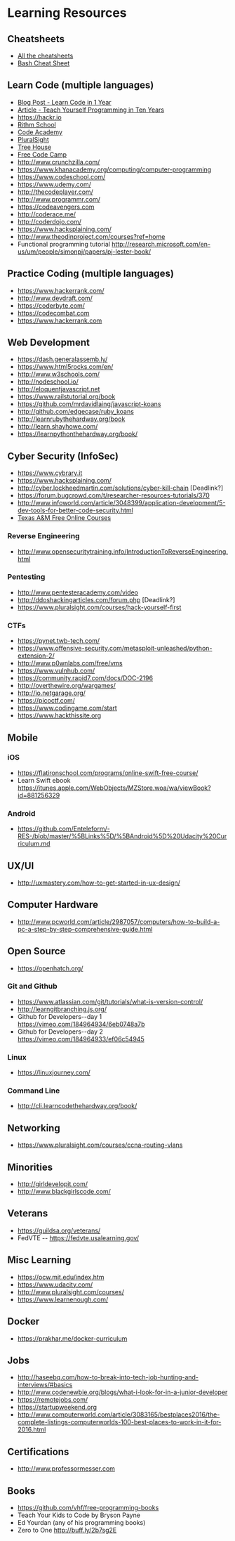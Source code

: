 # Learning Resources
## Cheatsheets
* [All the cheatsheets](http://overapi.com)
* [Bash Cheat Sheet](https://github.com/rafalchmiel/bash-cheat-sheet)

## Learn Code (multiple languages)
* [Blog Post - Learn Code in 1 Year](https://medium.com/@javier_noris/an-outline-to-learning-to-code-in-1-year-572a1a78fa62#.1gn9x76sb)
* [Article - Teach Yourself Programming in Ten Years](http://norvig.com/21-days.html)
* https://hackr.io
* [Rithm School](https://www.rithmschool.com/courses)
* [Code Academy](http://www.codecademy.com/)
* [PluralSight](https://www.pluralsight.com/product/paths)
* [Tree House](https://teamtreehouse.com/)
* [Free Code Camp](http://freecodecamp.com/)
* http://www.crunchzilla.com/
* https://www.khanacademy.org/computing/computer-programming
* https://www.codeschool.com/
* https://www.udemy.com/
* http://thecodeplayer.com/
* http://www.programmr.com/
* https://codeavengers.com
* http://coderace.me/
* http://coderdojo.com/
* https://www.hacksplaining.com/
* http://www.theodinproject.com/courses?ref=home
* Functional programming tutorial http://research.microsoft.com/en-us/um/people/simonpj/papers/pj-lester-book/

## Practice Coding (multiple languages)
* https://www.hackerrank.com/
* http://www.devdraft.com/
* https://coderbyte.com/
* https://codecombat.com
* https://www.hackerrank.com

## Web Development
* https://dash.generalassemb.ly/
* https://www.html5rocks.com/en/
* http://www.w3schools.com/
* http://nodeschool.io/
* http://eloquentjavascript.net
* https://www.railstutorial.org/book
* https://github.com/mrdavidlaing/javascript-koans
* http://github.com/edgecase/ruby_koans
* http://learnrubythehardway.org/book
* http://learn.shayhowe.com/
* https://learnpythonthehardway.org/book/

## Cyber Security (InfoSec)
* https://www.cybrary.it
* https://www.hacksplaining.com/
* http://cyber.lockheedmartin.com/solutions/cyber-kill-chain [Deadlink?]
* https://forum.bugcrowd.com/t/researcher-resources-tutorials/370
* http://www.infoworld.com/article/3048399/application-development/5-dev-tools-for-better-code-security.html
* [Texas A&M Free Online Courses](https://teex.org/Pages/Program.aspx?catID=231&courseTitle=Cybersecurity)

### Reverse Engineering
* http://www.opensecuritytraining.info/IntroductionToReverseEngineering.html

### Pentesting
* http://www.pentesteracademy.com/video
* http://ddoshackingarticles.com/forum.php [Deadlink?]
* https://www.pluralsight.com/courses/hack-yourself-first

### CTFs
* https://pynet.twb-tech.com/
* https://www.offensive-security.com/metasploit-unleashed/python-extension-2/
* http://www.p0wnlabs.com/free/vms
* https://www.vulnhub.com/
* https://community.rapid7.com/docs/DOC-2196
* http://overthewire.org/wargames/
* http://io.netgarage.org/
* https://picoctf.com/
* https://www.codingame.com/start
* https://www.hackthissite.org

## Mobile

### iOS
* https://flatironschool.com/programs/online-swift-free-course/
* Learn Swift ebook https://itunes.apple.com/WebObjects/MZStore.woa/wa/viewBook?id=881256329

### Android
* https://github.com/Enteleform/-RES-/blob/master/%5BLinks%5D/%5BAndroid%5D%20Udacity%20Curriculum.md

## UX/UI
* http://uxmastery.com/how-to-get-started-in-ux-design/

## Computer Hardware
* http://www.pcworld.com/article/2987057/computers/how-to-build-a-pc-a-step-by-step-comprehensive-guide.html

## Open Source
* https://openhatch.org/

### Git and Github
* https://www.atlassian.com/git/tutorials/what-is-version-control/
* http://learngitbranching.js.org/
* Github for Developers--day 1 https://vimeo.com/184964934/6eb0748a7b
* Github for Developers--day 2 https://vimeo.com/184964933/ef06c54945

### Linux
* https://linuxjourney.com/

### Command Line
* http://cli.learncodethehardway.org/book/

## Networking
* https://www.pluralsight.com/courses/ccna-routing-vlans

## Minorities
* http://girldevelopit.com/
* http://www.blackgirlscode.com/

## Veterans
* https://guildsa.org/veterans/
* FedVTE -- https://fedvte.usalearning.gov/

## Misc Learning
* https://ocw.mit.edu/index.htm
* https://www.udacity.com/
* http://www.pluralsight.com/courses/
* https://www.learnenough.com/

## Docker
* https://prakhar.me/docker-curriculum

## Jobs
* http://haseebq.com/how-to-break-into-tech-job-hunting-and-interviews/#basics
* http://www.codenewbie.org/blogs/what-i-look-for-in-a-junior-developer
* https://remotejobs.com/
* https://startupweekend.org
* http://www.computerworld.com/article/3083165/bestplaces2016/the-complete-listings-computerworlds-100-best-places-to-work-in-it-for-2016.html

## Certifications
* http://www.professormesser.com

## Books
* https://github.com/vhf/free-programming-books
* Teach Your Kids to Code by Bryson Payne
* Ed Yourdan (any of his programming books)
* Zero to One http://buff.ly/2b7sg2E
